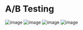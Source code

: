 # A/B Testing
![image](https://user-images.githubusercontent.com/59596996/121038637-a762cc80-c7da-11eb-833a-d472b6c19d4c.png)
![image](https://user-images.githubusercontent.com/59596996/121039830-9ebec600-c7db-11eb-8813-ffdcfb85679e.png)
![image](https://user-images.githubusercontent.com/59596996/121039508-5901fd80-c7db-11eb-9e68-b9c90be337fa.png)
![image](https://user-images.githubusercontent.com/59596996/121039635-76cf6280-c7db-11eb-9cc1-44c0b5adfad8.png)

